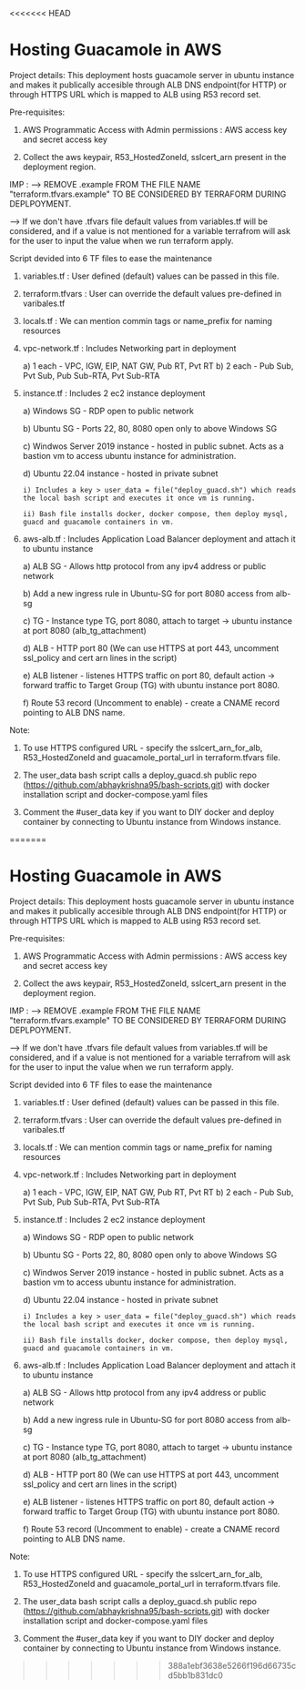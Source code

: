 <<<<<<< HEAD
# Hosting Guacamole in AWS

Project details:
  This deployment hosts guacamole server in ubuntu instance and makes it publically accesible through ALB DNS endpoint(for HTTP) or through HTTPS URL which is mapped to ALB using R53 record set.

Pre-requisites:
  1) AWS Programmatic Access with Admin permissions :  AWS access key and secret access key

  2) Collect the aws keypair, R53_HostedZoneId, sslcert_arn present in the deployment region.
  
IMP : 
  --> REMOVE .example FROM THE FILE NAME "terraform.tfvars.example" TO BE CONSIDERED BY TERRAFORM DURING DEPLPOYMENT.
      
  --> If we don't have .tfvars file default values from variables.tf will be considered, and if a value is not mentioned for a variable terrafrom will ask for the user to input the value when we run terraform apply.


Script devided into 6 TF files to ease the maintenance
  1) variables.tf :  User defined (default) values can be passed in this file.
  
  2) terraform.tfvars : User can override the default values pre-defined in varibales.tf
  
  3) locals.tf : We can mention commin tags or name_prefix for naming resources
  
  4) vpc-network.tf : Includes Networking part in deployment 
  
      a) 1 each - VPC, IGW, EIP, NAT GW, Pub RT, Pvt RT
      b) 2 each - Pub Sub, Pvt Sub, Pub Sub-RTA, Pvt Sub-RTA
      
  5) instance.tf : Includes 2 ec2 instance deployment
  
      a) Windows SG - RDP open to public network
      
      b) Ubuntu SG - Ports 22, 80, 8080 open only to above Windows SG
      
      c) Windwos Server 2019 instance - hosted in public subnet. Acts as a bastion vm to access ubuntu instance for administration.
      
      d) Ubuntu 22.04 instance - hosted in private subnet
      
         i) Includes a key > user_data = file("deploy_guacd.sh") which reads the local bash script and executes it once vm is running.
         
         ii) Bash file installs docker, docker compose, then deploy mysql, guacd and guacamole containers in vm.
         
  6) aws-alb.tf : Includes Application Load Balancer deployment and attach it to ubuntu instance
  
      a) ALB SG -  Allows http protocol from any ipv4 address or public network
      
      b) Add a new ingress rule in Ubuntu-SG for port 8080 access from alb-sg
      
      c) TG - Instance type TG, port 8080, attach to target -> ubuntu instance at port 8080 (alb_tg_attachment)
      
      d) ALB - HTTP port 80  (We can use HTTPS at port 443, uncomment ssl_policy and cert arn lines in the script) 
      
      e) ALB listener - listenes HTTPS traffic on port 80, default action -> forward traffic to Target Group (TG) with ubuntu instance port 8080.
      
      f) Route 53 record (Uncomment to enable) - create a CNAME record pointing to ALB DNS name.
      
 
 Note: 

 1) To use HTTPS configured URL - specify the sslcert_arn_for_alb, R53_HostedZoneId and guacamole_portal_url in terraform.tfvars file.
 
 2) The user_data bash script calls a deploy_guacd.sh public repo (https://github.com/abhaykrishna95/bash-scripts.git) with docker installation script and docker-compose.yaml files
 
 3) Comment the #user_data key if you want to DIY docker and deploy container by connecting to Ubuntu instance from Windows instance.
  

=======
# Hosting Guacamole in AWS

Project details:
  This deployment hosts guacamole server in ubuntu instance and makes it publically accesible through ALB DNS endpoint(for HTTP) or through HTTPS URL which is mapped to ALB using R53 record set.

Pre-requisites:
  1) AWS Programmatic Access with Admin permissions :  AWS access key and secret access key

  2) Collect the aws keypair, R53_HostedZoneId, sslcert_arn present in the deployment region.
  
IMP : 
  --> REMOVE .example FROM THE FILE NAME "terraform.tfvars.example" TO BE CONSIDERED BY TERRAFORM DURING DEPLPOYMENT.
      
  --> If we don't have .tfvars file default values from variables.tf will be considered, and if a value is not mentioned for a variable terrafrom will ask for the user to input the value when we run terraform apply.


Script devided into 6 TF files to ease the maintenance
  1) variables.tf :  User defined (default) values can be passed in this file.
  
  2) terraform.tfvars : User can override the default values pre-defined in varibales.tf
  
  3) locals.tf : We can mention commin tags or name_prefix for naming resources
  
  4) vpc-network.tf : Includes Networking part in deployment 
  
      a) 1 each - VPC, IGW, EIP, NAT GW, Pub RT, Pvt RT
      b) 2 each - Pub Sub, Pvt Sub, Pub Sub-RTA, Pvt Sub-RTA
      
  5) instance.tf : Includes 2 ec2 instance deployment
  
      a) Windows SG - RDP open to public network
      
      b) Ubuntu SG - Ports 22, 80, 8080 open only to above Windows SG
      
      c) Windwos Server 2019 instance - hosted in public subnet. Acts as a bastion vm to access ubuntu instance for administration.
      
      d) Ubuntu 22.04 instance - hosted in private subnet
      
         i) Includes a key > user_data = file("deploy_guacd.sh") which reads the local bash script and executes it once vm is running.
         
         ii) Bash file installs docker, docker compose, then deploy mysql, guacd and guacamole containers in vm.
         
  6) aws-alb.tf : Includes Application Load Balancer deployment and attach it to ubuntu instance
  
      a) ALB SG -  Allows http protocol from any ipv4 address or public network
      
      b) Add a new ingress rule in Ubuntu-SG for port 8080 access from alb-sg
      
      c) TG - Instance type TG, port 8080, attach to target -> ubuntu instance at port 8080 (alb_tg_attachment)
      
      d) ALB - HTTP port 80  (We can use HTTPS at port 443, uncomment ssl_policy and cert arn lines in the script) 
      
      e) ALB listener - listenes HTTPS traffic on port 80, default action -> forward traffic to Target Group (TG) with ubuntu instance port 8080.
      
      f) Route 53 record (Uncomment to enable) - create a CNAME record pointing to ALB DNS name.
      
 
 Note: 

 1) To use HTTPS configured URL - specify the sslcert_arn_for_alb, R53_HostedZoneId and guacamole_portal_url in terraform.tfvars file.
 
 2) The user_data bash script calls a deploy_guacd.sh public repo (https://github.com/abhaykrishna95/bash-scripts.git) with docker installation script and docker-compose.yaml files
 
 3) Comment the #user_data key if you want to DIY docker and deploy container by connecting to Ubuntu instance from Windows instance.
  

>>>>>>> 388a1ebf3638e5266f196d66735cd5bb1b831dc0
